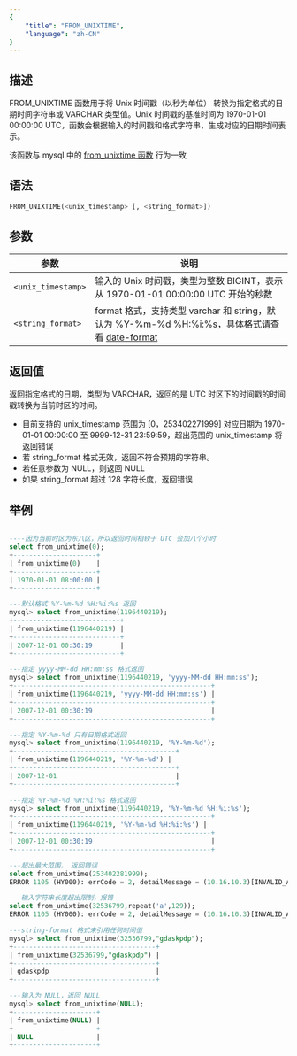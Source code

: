```yaml
---
{
    "title": "FROM_UNIXTIME",
    "language": "zh-CN"
}
---
```


## 描述

FROM_UNIXTIME 函数用于将 Unix 时间戳（以秒为单位） 转换为指定格式的日期时间字符串或 VARCHAR 类型值。Unix 时间戳的基准时间为 1970-01-01 00:00:00 UTC，函数会根据输入的时间戳和格式字符串，生成对应的日期时间表示。

该函数与 mysql 中的 [from_unixtime 函数](https://dev.mysql.com/doc/refman/8.4/en/date-and-time-functions.html#function_from-unixtime) 行为一致

## 语法

```sql
FROM_UNIXTIME(<unix_timestamp> [, <string_format>])
```

## 参数

| 参数 | 说明 |
| -- | -- |
| `<unix_timestamp>` | 输入的 Unix 时间戳，类型为整数 BIGINT，表示从 1970-01-01 00:00:00 UTC 开始的秒数 |
| `<string_format>` | format 格式，支持类型 varchar 和 string，默认为 %Y-%m-%d %H:%i:%s，具体格式请查看 [date-format](./date-format)|

## 返回值

返回指定格式的日期，类型为 VARCHAR，返回的是 UTC 时区下的时间戳的时间戳转换为当前时区的时间。
- 目前支持的 unix_timestamp 范围为 [0，253402271999] 对应日期为 1970-01-01 00:00:00 至 9999-12-31 23:59:59，超出范围的 unix_timestamp 将返回错误
- 若 string_format 格式无效，返回不符合预期的字符串。
- 若任意参数为 NULL，则返回 NULL
- 如果 string_format 超过 128 字符长度，返回错误

## 举例

```sql

----因为当前时区为东八区，所以返回时间相较于 UTC 会加八个小时
select from_unixtime(0);
+---------------------+
| from_unixtime(0)    |
+---------------------+
| 1970-01-01 08:00:00 |
+---------------------+

---默认格式 %Y-%m-%d %H:%i:%s 返回
mysql> select from_unixtime(1196440219);
+---------------------------+
| from_unixtime(1196440219) |
+---------------------------+
| 2007-12-01 00:30:19       |
+---------------------------+

---指定 yyyy-MM-dd HH:mm:ss 格式返回
mysql> select from_unixtime(1196440219, 'yyyy-MM-dd HH:mm:ss');
+--------------------------------------------------+
| from_unixtime(1196440219, 'yyyy-MM-dd HH:mm:ss') |
+--------------------------------------------------+
| 2007-12-01 00:30:19                              |
+--------------------------------------------------+

---指定 %Y-%m-%d 只有日期格式返回
mysql> select from_unixtime(1196440219, '%Y-%m-%d');
+-----------------------------------------+
| from_unixtime(1196440219, '%Y-%m-%d') |
+-----------------------------------------+
| 2007-12-01                              |
+-----------------------------------------+

---指定 %Y-%m-%d %H:%i:%s 格式返回
mysql> select from_unixtime(1196440219, '%Y-%m-%d %H:%i:%s');
+--------------------------------------------------+
| from_unixtime(1196440219, '%Y-%m-%d %H:%i:%s') |
+--------------------------------------------------+
| 2007-12-01 00:30:19                              |
+--------------------------------------------------+

---超出最大范围， 返回错误
select from_unixtime(253402281999);
ERROR 1105 (HY000): errCode = 2, detailMessage = (10.16.10.3)[INVALID_ARGUMENT]Operation from_unixtime_new of 253402281999, yyyy-MM-dd HH:mm:ss is invalid

---输入字符串长度超出限制，报错
select from_unixtime(32536799,repeat('a',129));
ERROR 1105 (HY000): errCode = 2, detailMessage = (10.16.10.3)[INVALID_ARGUMENT]Operation from_unixtime_new of invalid or oversized format is invalid

---string-format 格式未引用任何时间值
mysql> select from_unixtime(32536799,"gdaskpdp");
+------------------------------------+
| from_unixtime(32536799,"gdaskpdp") |
+------------------------------------+
| gdaskpdp                           |
+------------------------------------+

---输入为 NULL，返回 NULL
mysql> select from_unixtime(NULL);
+---------------------+
| from_unixtime(NULL) |
+---------------------+
| NULL                |
+---------------------+

```